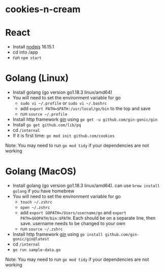 # cookies-n-cream

# React
* Install [nodejs](https://nodejs.org/en/) 16.15.1
* cd into /app
* run `npm start`

# Golang (Linux)
* Install golang (go version go1.18.3 linux/amd64)
* You will need to set the environment variable for go
  * `sudo vi ~/.profile` or `sudo vi ~/.bashrc`
  * add `export PATH=$PATH:/usr/local/go/bin` to the top and save
  * run `source ~/.profile`
* Install http framework [gin](https://github.com/gin-gonic/gin#installation) using `go get -u github.com/gin-gonic/gin`
* Install `go get github.com/lib/pq`
* cd `/internal`
* If it is first time: `go mod init github.com/cookies`

Note: You may need to run `go mod tidy` if your dependencies are not working

# Golang (MacOS)
* Install golang (go version go1.18.3 linux/amd64). can use `brew install golang` if you have homebrew
* You will need to set the environment variable for go
  * `touch ~/.zshrc`
  * `open ~/.zshrc`
  * add `export GOPATH=/Users/username/go` and `export PATH=$GOPATH/bin:$PATH`. Each should be on a separate line, then save. username needs to be changed to your own
  * run `source ~/.zshrc`
* Install http framework [gin](https://github.com/gin-gonic/gin#installation) using `go install github.com/gin-gonic/gin@latest`
* cd `/internal`
* `go run sample-data.go`

Note: You may need to run `go mod tidy` if your dependencies are not working
